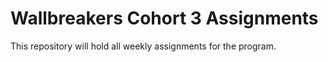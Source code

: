 # Wallbreakers Cohort 3 Assignments
This repository will hold all weekly assignments for the program.
